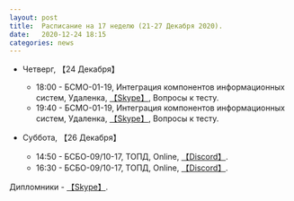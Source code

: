 ```yaml
---
layout: post
title:  Расписание на 17 неделю (21-27 Декабря 2020).
date:   2020-12-24 18:15
categories: news
---
```


* Четверг, 【24 Декабря】
  * 18:00 - БСМО-01-19, Интеграция компонентов информационных систем, Удаленка, [【Skype】](https://join.skype.com/icDcc7qD7G7k), Вопросы к тесту.
  * 19:40 - БСМО-01-19, Интеграция компонентов информационных систем, Удаленка, [【Skype】](https://join.skype.com/icDcc7qD7G7k), Вопросы к тесту.
  
* Суббота, 【26 Декабря】
  * 14:50 - БСБО-09/10-17, ТОПД,  Online,  [【Discord】](https://discord.gg/V8ZUrmc).
  * 16:30 - БСБО-09/10-17, ТОПД,  Online,  [【Discord】](https://discord.gg/V8ZUrmc).
  
Дипломники - [【Skype】](https://join.skype.com/jVkDp81Gfjjw).
